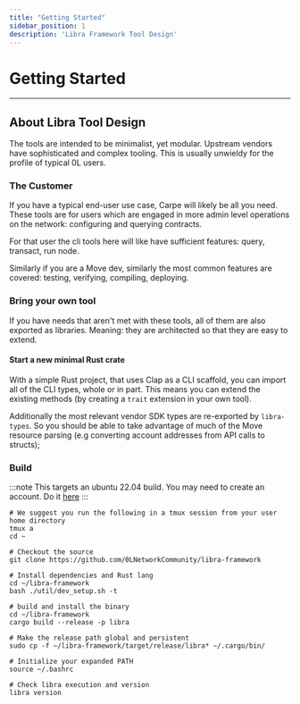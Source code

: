 ```yaml
---
title: "Getting Started"
sidebar_position: 1
description: 'Libra Framework Tool Design'
---
```


# Getting Started
---

## About Libra Tool Design
The tools are intended to be minimalist, yet modular. Upstream vendors have sophisticated and complex tooling. This is usually unwieldy for the profile of typical 0L users.

### The Customer
If you have a typical end-user use case, Carpe will likely be all you need.
These tools are for users which are engaged in more admin level operations on the network: configuring and querying contracts.

For that user the cli tools here will like have sufficient features: query, transact, run node.

Similarly if you are a Move dev, similarly the most common features are covered: testing, verifying, compiling, deploying.

### Bring your own tool
If you have needs that aren't met with these tools, all of them are also exported as libraries. Meaning: they are architected so that they are easy to extend.

#### Start a new minimal Rust crate
With a simple Rust project, that uses Clap as a CLI scaffold, you can import all of the CLI types, whole or in part. This means you can extend the existing methods (by creating a `trait` extension in your own tool).

Additionally the most relevant vendor SDK types are re-exported by `libra-types`. So you should be able to take advantage of much of the Move resource parsing (e.g converting account addresses from API calls to structs);

### Build
:::note
This targets an ubuntu 22.04 build. You may need to create an account. Do it [here](/tools/wallet)
:::

```
# We suggest you run the following in a tmux session from your user home directory
tmux a
cd ~

# Checkout the source
git clone https://github.com/0LNetworkCommunity/libra-framework

# Install dependencies and Rust lang
cd ~/libra-framework
bash ./util/dev_setup.sh -t

# build and install the binary
cd ~/libra-framework
cargo build --release -p libra 

# Make the release path global and persistent
sudo cp -f ~/libra-framework/target/release/libra* ~/.cargo/bin/

# Initialize your expanded PATH
source ~/.bashrc

# Check libra execution and version 
libra version
```
